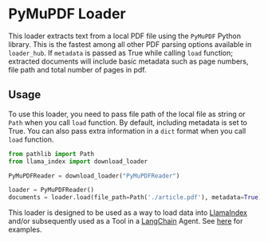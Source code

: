 # PyMuPDF Loader

This loader extracts text from a local PDF file using the `PyMuPDF` Python library. This is the fastest among all other PDF parsing options available in `loader_hub`. If `metadata` is passed as True while calling `load` function; extracted documents will include basic metadata such as page numbers, file path and total number of pages in pdf.

## Usage

To use this loader, you need to pass file path of the local file as string or `Path` when you call `load` function. By default, including metadata is set to True. You can also pass extra information in a `dict` format when you call `load` function.

```python
from pathlib import Path
from llama_index import download_loader

PyMuPDFReader = download_loader("PyMuPDFReader")

loader = PyMuPDFReader()
documents = loader.load(file_path=Path('./article.pdf'), metadata=True)
```

This loader is designed to be used as a way to load data into [LlamaIndex](https://github.com/jerryjliu/gpt_index/tree/main/gpt_index) and/or subsequently used as a Tool in a [LangChain](https://github.com/hwchase17/langchain) Agent. See [here](https://github.com/emptycrown/llama-hub/tree/main) for examples.
